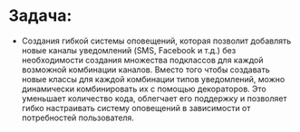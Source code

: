 Задача:
=
- Создания гибкой системы оповещений, которая позволит добавлять новые каналы уведомлений (SMS, Facebook и т.д.) без необходимости создания множества подклассов для каждой возможной комбинации каналов. Вместо того чтобы создавать новые классы для каждой комбинации типов уведомлений, можно динамически комбинировать их с помощью декораторов. Это уменьшает количество кода, облегчает его поддержку и позволяет гибко настраивать систему оповещений в зависимости от потребностей пользователя.